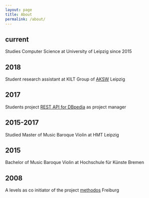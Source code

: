 ```yaml
---
layout: page
title: About
permalink: /about/
---
```





## current 
Studies Computer Science at University of Leipzig since 2015
## 2018
Student research assistant at KILT Group of [AKSW](http://www.aksw.org) Leipzig 
## 2017 
Students project [REST API for DBpedia](https://github.com/dbpedia/ontology-driven-api) as project manager 
## 2015-2017
Studied Master of Music Baroque Violin at HMT Leipzig 
## 2015 
Bachelor of Music Baroque Violin at Hochschule für Künste Bremen
## 2008 
A levels as co initiator of the project [methodos](http://www.methodos-ev.org/) Freiburg
